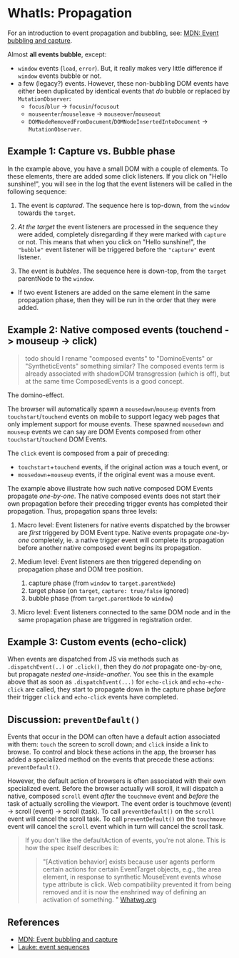 # WhatIs: Propagation

For an introduction to event propagation and bubbling, see: [MDN: Event bubbling and capture](https://developer.mozilla.org/en-US/docs/Learn/JavaScript/Building_blocks/Events#Event_bubbling_and_capture).

Almost **all events bubble**, except:
 * `window` events (`load`, `error`). But, it really makes very little difference if `window` events bubble or not.
 * a few (legacy?) events. However, these non-bubbling DOM events have either been duplicated by identical events that *do* bubble or replaced by `MutationObserver`:
    * `focus`/`blur` -> `focusin`/`focusout` 
    * `mouseenter`/`mouseleave` -> `mouseover`/`mouseout`
    * `DOMNodeRemovedFromDocument`/`DOMNodeInsertedIntoDocument` -> `MutationObserver`.

## Example 1: Capture vs. Bubble phase

<code-demo src="demo/BubbleCapture.html"></code-demo>
   
In the example above, you have a small DOM with a couple of elements. 
To these elements, there are added some click listeners.
If you click on "Hello sunshine!", you will see in the log that the event listeners will be 
called in the following sequence:

1. The event is *captured*. The sequence here is top-down, from the `window` towards the `target`. 
   
2. *At the target* the event listeners are processed in the sequence they were added, 
   completely disregarding if they were marked with `capture` or not. 
   This means that when you click on "Hello sunshine!", the `"bubble"` event listener will be 
   triggered before the `"capture"` event listener. 

3. The event is *bubbles*. The sequence here is down-top, from the `target` parentNode to the `window`.

 * If two event listeners are added on the same element in the same propagation phase,
   then they will be run in the order that they were added.

## Example 2: Native composed events (touchend -> mouseup -> click)

> todo should I rename "composed events" to "DominoEvents" or "SyntheticEvents" something similar? The composed events term is already associated with shadowDOM transgression (which is off), but at the same time ComposedEvents is a good concept.

The domino-effect.

<code-demo src="demo/TouchendMouseupClick.html"></code-demo>

The browser will automatically spawn a `mousedown`/`mouseup` events from 
`touchstart`/`touchend` events on mobile to support legacy web pages that only implement support for
mouse events. These spawned `mousedown` and `mouseup` events we can say are DOM Events composed from
other `touchstart`/`touchend` DOM Events.

The `click` event is composed from a pair of preceding:
 * `touchstart`+`touchend` events, if the original action was a touch event, or
 * `mousedown`+`mouseup` events, if the original event was a mouse event.

The example above illustrate how such native composed DOM Events propagate *one-by-one*.
The native composed events does not start their own propagation before their preceding trigger events
has completed their propagation. Thus, propagation spans three levels:

1. Macro level: Event listeners for native events dispatched by the browser are *first* triggered by 
   DOM Event type. Native events propagate *one-by-one* completely, ie. 
   a native trigger event will complete its propagation before another native composed event 
   begins its propagation.
   
2. Medium level: Event listeners are then triggered depending on propagation phase and DOM tree position.
   1. capture phase (from `window` to `target.parentNode`)
   2. target phase (on `target`, `capture: true/false` ignored)
   3. bubble phase (from `target.parentNode` to `window`)

3. Micro level: Event listeners connected to the same DOM node and in the same propagation phase are 
   triggered in registration order.
   
## Example 3: Custom events (echo-click)

<code-demo src="demo/EchoClick.html"></code-demo>

When events are dispatched from JS via methods such as `.dispatchEvent(..)` or `.click()`,
then they do *not* propagate one-by-one, but propagate *nested one-inside-another*.
You see this in the example above that as soon as `.dispatchEvent(...)` for `echo-click` 
and `echo-echo-click` are called, they start to propagate down in the capture phase *before*
their trigger `click` and `echo-click` events have completed.

## Discussion: `preventDefault()`

Events that occur in the DOM can often have a default action associated with them:
`touch` the screen to scroll down; and `click` inside a link to browse. 
To control and block these actions in the app, the browser has added a specialized method
on the events that precede these actions: `preventDefault()`.

However, the default action of browsers is often associated with their own specialized event.
Before the browser actually will scroll, it will dispatch a native, composed `scroll` event
*after* the `touchmove` event and *before* the task of actually scrolling the viewport.
The event order is touchmove (event) -> scroll (event) -> scroll (task).
To call `preventDefault()` on the `scroll` event will cancel the scroll task.
To call `preventDefault()` on the `touchmove` event will cancel the `scroll` event 
which in turn will cancel the scroll task.

> If you don't like the defaultAction of events, you're not alone. This is how the spec itself describes it: 
> > "\[Activation behavior\] exists because user agents perform certain actions for certain EventTarget objects, e.g., the area element, in response to synthetic MouseEvent events whose type attribute is click. Web compatibility prevented it from being removed and it is now the enshrined way of defining an activation of something. " [Whatwg.org](https://dom.spec.whatwg.org/#eventtarget-activation-behavior)

## References

 * [MDN: Event bubbling and capture](https://developer.mozilla.org/en-US/docs/Learn/JavaScript/Building_blocks/Events#Event_bubbling_and_capture)
 * [Lauke: event sequences](https://patrickhlauke.github.io/touch/tests/results/)